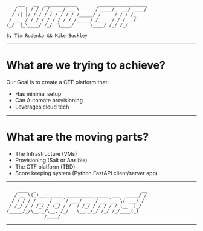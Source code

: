 ```
    ___   __  ____________        __________________
   /   | / / / /_  __/ __ \      / ____/_  __/ ____/
  / /| |/ / / / / / / / / /_____/ /     / / / /_    
 / ___ / /_/ / / / / /_/ /_____/ /___  / / / __/    
/_/  |_\____/ /_/  \____/      \____/ /_/ /_/

By Tim Rudenko && Mike Buckley
```
---
# What are we trying to achieve?

Our Goal is to create a CTF platform that:
- Has minimal setup
- Can Automate provisioning
- Leverages cloud tech
---
# What are the moving parts?

- The Infrastructure (VMs)
- Provisioning (Salt or Ansible)
- The CTF platform (TBD)
- Score keeping system (Python FastAPI client/server app)
---
```
    ____  _                                       __
   / __ \(_)___ _____ __________ _____ ___  _____/ /
  / / / / / __ `/ __ `/ ___/ __ `/ __ `__ \/ ___/ / 
 / /_/ / / /_/ / /_/ / /  / /_/ / / / / / (__  )_/  
/_____/_/\__,_/\__, /_/   \__,_/_/ /_/ /_/____(_)   
              /____/
```
---
